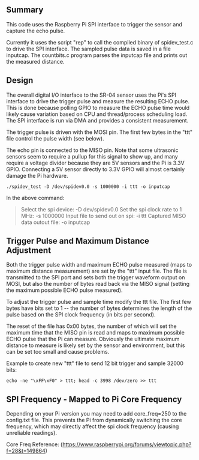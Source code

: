 ## Summary

This code uses the Raspberry Pi SPI interface to trigger the sensor and capture the echo pulse.

Currently it uses the script "rep" to call the compiled binary of spidev_test.c to drive the SPI interface. The sampled pulse data is saved in a file inputcap. The countbits.c program parses the inputcap file and prints out the measured distance.

## Design

The overall digital I/O interface to the SR-04 sensor uses the Pi's SPI interface to drive the trigger pulse and measure the resulting ECHO pulse.  This is done because polling GPIO to measure the ECHO pulse time would likely cause variation based on CPU and thread/process scheduling load.  The SPI interface is run via DMA and provides a consistent measurement.

The trigger pulse is driven with the MOSI pin.  The first few bytes in the "ttt" file control the pulse width (see below).

The echo pin is connected to the MISO pin.  Note that some ultrasonic sensors seem to require a pullup for this signal to show up, and many require a voltage divider because they are 5V sensors and the Pi is 3.3V GPIO.  Connecting a 5V sensor directly to 3.3V GPIO will almost certainly damage the Pi hardware.

```
./spidev_test -D /dev/spidev0.0 -s 1000000 -i ttt -o inputcap
```

In the above command:
> Select the spi device:              -D dev/spidev0.0
> Set the spi clock rate to 1 MHz:    -s 1000000 
> Input file to send out on  spi:     -i ttt 
> Captured MISO data outout file:     -o inputcap


## Trigger Pulse and Maximum Distance Adjustment

Both the trigger pulse width and maximum ECHO pulse measured (maps to maximum distance measurement) are set by the "ttt" input file.  The file is transmitted to the SPI port and sets both the trigger waveform output on MOSI, but also the number of bytes read back via the MISO signal (setting the maximum possible ECHO pulse measured).

To adjust the trigger pulse and sample time modify the ttt file.  The first few bytes have bits set to 1 -- the number of bytes determines the length of the pulse based on the SPI clock frequency (in bits per second).

The reset of the file has 0x00 bytes, the number of which will set the maximum time that the MISO pin is read and maps to maximum possible ECHO pulse that the Pi can measure.  Obviously the ultimate maximum distance to measure is likely set by the sensor and environment, but this can be set too small and cause problems.

Example to create new "ttt" file to send 12 bit trigger and sample 32000 bits:

```
echo -ne "\xFF\xF0" > ttt; head -c 3998 /dev/zero >> ttt
```

## SPI Frequency - Mapped to Pi Core Frequency

Depending on your Pi version you may need to add core_freq=250 to the config.txt file.  This prevents the Pi from dynamically switching the core frequency, which may directly affect the spi clock frequency (causing unreliable readings).

Core Freq Reference:
(https://www.raspberrypi.org/forums/viewtopic.php?f=28&t=149864)

